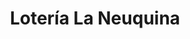 ---
title: "Lotería La Neuquina"
url: /cutral-co/loteria-la-neuquina-avenida-olascoaga/
shop: Lotterie
---